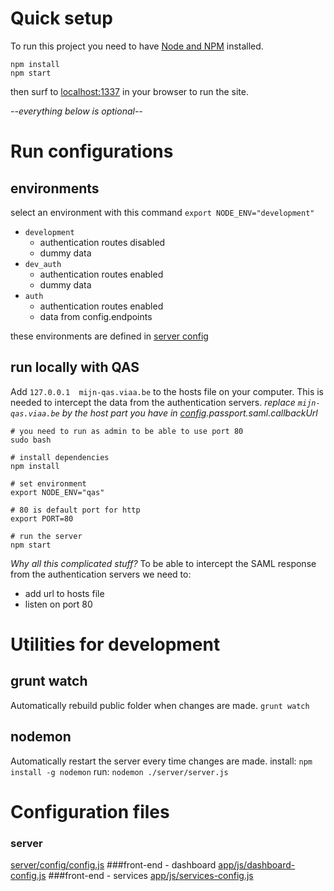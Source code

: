 # Quick setup

To run this project you need to have [Node and NPM](https://docs.npmjs.com/getting-started/installing-node) installed.

```
npm install
npm start
```
then surf to [localhost:1337](localhost:1337) in your browser to run the site.

*--everything below is optional--*

# Run configurations
## environments
select an environment with this command `export NODE_ENV="development"`

- `development`
  * authentication routes disabled
  * dummy data
- `dev_auth` 
  * authentication routes enabled
  * dummy data
- `auth`
  * authentication routes enabled
  * data from config.endpoints
  
these environments are defined in [server config](#server)

## run locally with QAS
Add `127.0.0.1	mijn-qas.viaa.be` to the hosts file on your computer. This is needed to intercept the data from the authentication servers.
*replace `mijn-qas.viaa.be` by the host part you have in [config](server/config/config.js).passport.saml.callbackUrl*

```
# you need to run as admin to be able to use port 80
sudo bash

# install dependencies
npm install

# set environment
export NODE_ENV="qas"

# 80 is default port for http
export PORT=80

# run the server
npm start
```

*Why all this complicated stuff?*
To be able to intercept the SAML response from the authentication servers we need to:

- add url to hosts file
- listen on port 80

# Utilities for development
## grunt watch
Automatically rebuild public folder when changes are made.
`grunt watch`

## nodemon
Automatically restart the server every time changes are made.
install: `npm install -g nodemon`
run: `nodemon ./server/server.js`

# Configuration files
### server 
[server/config/config.js](server/config/config.js)
###front-end - dashboard 
[app/js/dashboard-config.js](app/js/dashboard-config.js)
###front-end - services 
[app/js/services-config.js](app/js/services-config.js)
